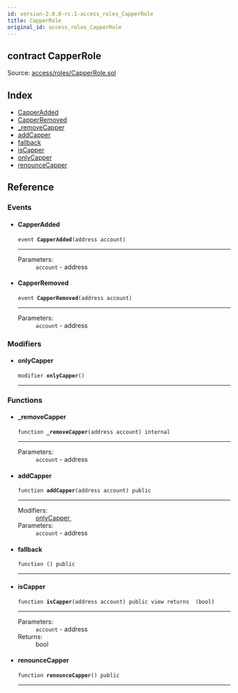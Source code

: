```yaml
---
id: version-2.0.0-rc.1-access_roles_CapperRole
title: CapperRole
original_id: access_roles_CapperRole
---
```


<div class="contract-doc"><div class="contract"><h2 class="contract-header"><span class="contract-kind">contract</span> CapperRole</h2><div class="source">Source: <a href="https://github.com/OpenZeppelin/zeppelin-solidity/blob/v2.0.0-rc.1/contracts/access/roles/CapperRole.sol" target="_blank">access/roles/CapperRole.sol</a></div></div><div class="index"><h2>Index</h2><ul><li><a href="access_roles_CapperRole.html#CapperAdded">CapperAdded</a></li><li><a href="access_roles_CapperRole.html#CapperRemoved">CapperRemoved</a></li><li><a href="access_roles_CapperRole.html#_removeCapper">_removeCapper</a></li><li><a href="access_roles_CapperRole.html#addCapper">addCapper</a></li><li><a href="access_roles_CapperRole.html#">fallback</a></li><li><a href="access_roles_CapperRole.html#isCapper">isCapper</a></li><li><a href="access_roles_CapperRole.html#onlyCapper">onlyCapper</a></li><li><a href="access_roles_CapperRole.html#renounceCapper">renounceCapper</a></li></ul></div><div class="reference"><h2>Reference</h2><div class="events"><h3>Events</h3><ul><li><div class="item event"><span id="CapperAdded" class="anchor-marker"></span><h4 class="name">CapperAdded</h4><div class="body"><code class="signature">event <strong>CapperAdded</strong><span>(address account) </span></code><hr/><dl><dt><span class="label-parameters">Parameters:</span></dt><dd><div><code>account</code> - address</div></dd></dl></div></div></li><li><div class="item event"><span id="CapperRemoved" class="anchor-marker"></span><h4 class="name">CapperRemoved</h4><div class="body"><code class="signature">event <strong>CapperRemoved</strong><span>(address account) </span></code><hr/><dl><dt><span class="label-parameters">Parameters:</span></dt><dd><div><code>account</code> - address</div></dd></dl></div></div></li></ul></div><div class="modifiers"><h3>Modifiers</h3><ul><li><div class="item modifier"><span id="onlyCapper" class="anchor-marker"></span><h4 class="name">onlyCapper</h4><div class="body"><code class="signature">modifier <strong>onlyCapper</strong><span>() </span></code><hr/></div></div></li></ul></div><div class="functions"><h3>Functions</h3><ul><li><div class="item function"><span id="_removeCapper" class="anchor-marker"></span><h4 class="name">_removeCapper</h4><div class="body"><code class="signature">function <strong>_removeCapper</strong><span>(address account) </span><span>internal </span></code><hr/><dl><dt><span class="label-parameters">Parameters:</span></dt><dd><div><code>account</code> - address</div></dd></dl></div></div></li><li><div class="item function"><span id="addCapper" class="anchor-marker"></span><h4 class="name">addCapper</h4><div class="body"><code class="signature">function <strong>addCapper</strong><span>(address account) </span><span>public </span></code><hr/><dl><dt><span class="label-modifiers">Modifiers:</span></dt><dd><a href="access_roles_CapperRole.html#onlyCapper">onlyCapper </a></dd><dt><span class="label-parameters">Parameters:</span></dt><dd><div><code>account</code> - address</div></dd></dl></div></div></li><li><div class="item function"><span id="fallback" class="anchor-marker"></span><h4 class="name">fallback</h4><div class="body"><code class="signature">function <strong></strong><span>() </span><span>public </span></code><hr/></div></div></li><li><div class="item function"><span id="isCapper" class="anchor-marker"></span><h4 class="name">isCapper</h4><div class="body"><code class="signature">function <strong>isCapper</strong><span>(address account) </span><span>public </span><span>view </span><span>returns  (bool) </span></code><hr/><dl><dt><span class="label-parameters">Parameters:</span></dt><dd><div><code>account</code> - address</div></dd><dt><span class="label-return">Returns:</span></dt><dd>bool</dd></dl></div></div></li><li><div class="item function"><span id="renounceCapper" class="anchor-marker"></span><h4 class="name">renounceCapper</h4><div class="body"><code class="signature">function <strong>renounceCapper</strong><span>() </span><span>public </span></code><hr/></div></div></li></ul></div></div></div>
